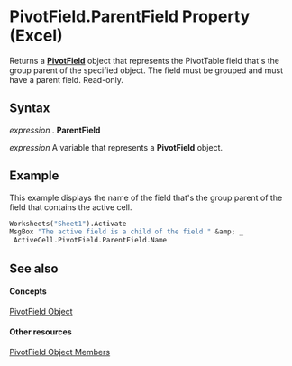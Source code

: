 
# PivotField.ParentField Property (Excel)

Returns a  **[PivotField](52784960-e2da-b43a-1e37-2d4dae61c6d8.md)** object that represents the PivotTable field that's the group parent of the specified object. The field must be grouped and must have a parent field. Read-only.


## Syntax

 _expression_ . **ParentField**

 _expression_ A variable that represents a **PivotField** object.


## Example

This example displays the name of the field that's the group parent of the field that contains the active cell.


```vb
Worksheets("Sheet1").Activate 
MsgBox "The active field is a child of the field " &amp; _ 
 ActiveCell.PivotField.ParentField.Name
```


## See also


#### Concepts


[PivotField Object](52784960-e2da-b43a-1e37-2d4dae61c6d8.md)
#### Other resources


[PivotField Object Members](4a6ea12a-072c-a386-c855-7bf5f6eadd46.md)
